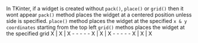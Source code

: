 In TKinter, if a widget is created without `pack()`, `place()` or `grid()` then it wont appear
`pack()` method places the widget at a centered position unless side is specified.
`place()` method places the widget at the specified `x & y coordinates` starting from the top left 
`grid()` methos places the widget at the specified grid
                                    X | X | X
                                    - - - - - 
                                    X | X | X
                                    - - - - - 
                                    X | X | X